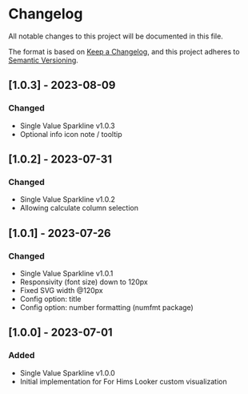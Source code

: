 # Changelog

All notable changes to this project will be documented in this file.

The format is based on [Keep a Changelog](https://keepachangelog.com/en/1.0.0/),
and this project adheres to [Semantic Versioning](https://semver.org/spec/v2.0.0.html).

## [1.0.3] - 2023-08-09

### Changed

- Single Value Sparkline v1.0.3
- Optional info icon note / tooltip

## [1.0.2] - 2023-07-31

### Changed

- Single Value Sparkline v1.0.2
- Allowing calculate column selection

## [1.0.1] - 2023-07-26

### Changed

- Single Value Sparkline v1.0.1
- Responsivity (font size) down to 120px
- Fixed SVG width @120px
- Config option: title
- Config option: number formatting (numfmt package)

## [1.0.0] - 2023-07-01

### Added

- Single Value Sparkline v1.0.0
- Initial implementation for For Hims Looker custom visualization
